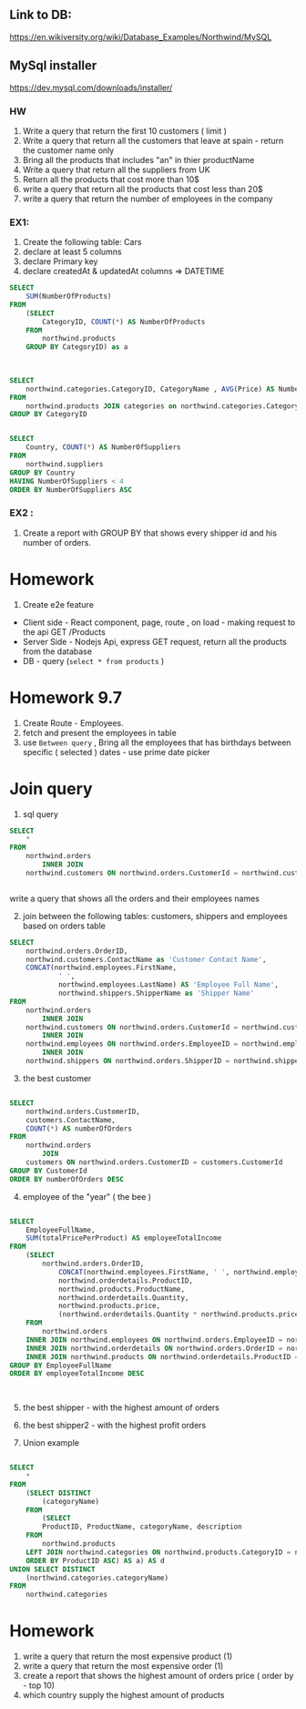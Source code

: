 ## Link to DB:
https://en.wikiversity.org/wiki/Database_Examples/Northwind/MySQL


## MySql installer
https://dev.mysql.com/downloads/installer/



### HW
1. Write a query that return the first 10 customers ( limit ) 
2. Write a query that return all the customers that leave at spain - return the customer name only
3. Bring all the products that includes "an" in thier productName
4. Write a query that return all the suppliers from UK  
5. Return all the products that cost more than 10$ 
6. write a query that return all the products that cost less than 20$
7. write a query that return the number of employees in the company     



### EX1:
1. Create the following table: Cars
2. declare at least 5 columns
3. declare Primary key
4. declare createdAt & updatedAt columns => DATETIME



```sql
SELECT 
    SUM(NumberOfProducts)
FROM
    (SELECT 
        CategoryID, COUNT(*) AS NumberOfProducts
    FROM
        northwind.products
    GROUP BY CategoryID) as a
    
    

SELECT 
    northwind.categories.CategoryID, CategoryName , AVG(Price) AS NumberOfProducts
FROM 
    northwind.products JOIN categories on northwind.categories.CategoryID = northwind.products.CategoryID
GROUP BY CategoryID


SELECT 
    Country, COUNT(*) AS NumberOfSuppliers
FROM
    northwind.suppliers
GROUP BY Country
HAVING NumberOfSuppliers < 4
ORDER BY NumberOfSuppliers ASC

```


### EX2 :
1. Create a report with GROUP BY that shows every shipper id and his number of orders.


# Homework
1. Create e2e feature
- Client side - React component, page, route , on load - making request to the api GET /Products
- Server Side - Nodejs Api, express GET request, return all the products from the database
- DB - query (`select * from products` )


# Homework 9.7
1. Create Route - Employees.
2. fetch and present the employees in table
3. use `Between query` , Bring all the employees that has birthdays between specific ( selected ) dates  - use prime date picker 


# Join query
1. sql query
```sql
SELECT 
    *
FROM
    northwind.orders
        INNER JOIN
    northwind.customers ON northwind.orders.CustomerId = northwind.customers.CustomerId



```

write a query that shows all the orders and their employees names 


2. join between the following tables: customers, shippers and employees based on orders table

```sql
SELECT 
    northwind.orders.OrderID,
    northwind.customers.ContactName as 'Customer Contact Name',
    CONCAT(northwind.employees.FirstName,
            ' ',
            northwind.employees.LastName) AS 'Employee Full Name',
            northwind.shippers.ShipperName as 'Shipper Name'
FROM
    northwind.orders
        INNER JOIN
    northwind.customers ON northwind.orders.CustomerId = northwind.customers.CustomerId
        INNER JOIN
    northwind.employees ON northwind.orders.EmployeeID = northwind.employees.EmployeeID
        INNER JOIN
    northwind.shippers ON northwind.orders.ShipperID = northwind.shippers.ShipperID


```


3. the best customer 

```sql

SELECT 
    northwind.orders.CustomerID,
    customers.ContactName,
    COUNT(*) AS numberOfOrders
FROM
    northwind.orders
        JOIN
    customers ON northwind.orders.CustomerID = customers.CustomerId
GROUP BY CustomerId
ORDER BY numberOfOrders DESC


```


4. employee of the "year" ( the bee )

```sql

SELECT 
    EmployeeFullName,
    SUM(totalPricePerProduct) AS employeeTotalIncome
FROM
    (SELECT 
        northwind.orders.OrderID,
            CONCAT(northwind.employees.FirstName, ' ', northwind.employees.LastName) AS EmployeeFullName,
            northwind.orderdetails.ProductID,
            northwind.products.ProductName,
            northwind.orderdetails.Quantity,
            northwind.products.price,
            (northwind.orderdetails.Quantity * northwind.products.price) AS totalPricePerProduct
    FROM
        northwind.orders
    INNER JOIN northwind.employees ON northwind.orders.EmployeeID = northwind.employees.EmployeeID
    INNER JOIN northwind.orderdetails ON northwind.orders.OrderID = northwind.orderdetails.OrderID
    INNER JOIN northwind.products ON northwind.orderdetails.ProductID = northwind.products.ProductID) AS a
GROUP BY EmployeeFullName
ORDER BY employeeTotalIncome DESC 
	



```


5. the best shipper - with the highest amount of orders
6. the best shipper2 - with the highest profit orders 

7. Union example

```sql

SELECT 
    *
FROM
    (SELECT DISTINCT
        (categoryName)
    FROM
        (SELECT 
        ProductID, ProductName, categoryName, description
    FROM
        northwind.products
    LEFT JOIN northwind.categories ON northwind.products.CategoryID = northwind.categories.CategoryID
    ORDER BY ProductID ASC) AS a) AS d 
UNION SELECT DISTINCT
    (northwind.categories.categoryName)
FROM
    northwind.categories

```


# Homework 
1. write a query that return the most expensive product (1)
2. write a query that return the most expensive order (1)
3. create a report that shows the highest amount of orders price ( order by - top 10)
4. which country supply the highest amount of products 
 